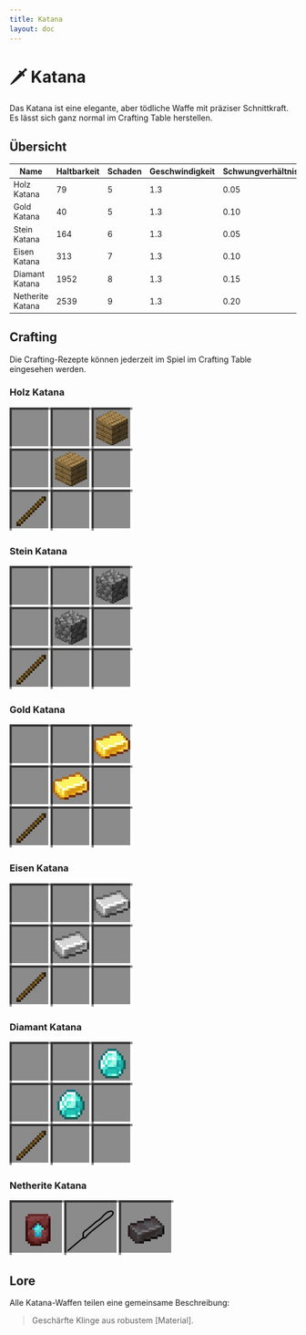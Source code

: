 ```yaml
---
title: Katana
layout: doc
---
```


# 🗡️ Katana

Das Katana ist eine elegante, aber tödliche Waffe mit präziser Schnittkraft. Es lässt sich ganz normal im Crafting Table herstellen.

## Übersicht

| Name              | Haltbarkeit | Schaden | Geschwindigkeit | Schwungverhältnis |
| ----------------- | ----------- | ------- | --------------- | ----------------- |
| Holz Katana       | 79          | 5       | 1.3             | 0.05              |
| Gold Katana       | 40          | 5       | 1.3             | 0.10              |
| Stein Katana      | 164         | 6       | 1.3             | 0.05              |
| Eisen Katana      | 313         | 7       | 1.3             | 0.10              |
| Diamant Katana    | 1952        | 8       | 1.3             | 0.15              |
| Netherite Katana  | 2539        | 9       | 1.3             | 0.20              |

## Crafting

Die Crafting-Rezepte können jederzeit im Spiel im Crafting Table eingesehen werden.

### Holz Katana

![Holz Katana Recipe](/assets/crafting/wooden_katana.webp)

### Stein Katana

![Stein Katana Recipe](/assets/crafting/stone_katana.webp)

### Gold Katana

![Gold Katana Recipe](/assets/crafting/gold_katana.webp)

### Eisen Katana

![Eisen Katana Recipe](/assets/crafting/iron_katana.webp)

### Diamant Katana

![Diamant Katana Recipe](/assets/crafting/diamond_katana.webp)

### Netherite Katana

![Netherite Katana Recipe](/assets/crafting/netherite_katana.webp)

## Lore

Alle Katana-Waffen teilen eine gemeinsame Beschreibung:

> Geschärfte Klinge aus robustem \[Material].

